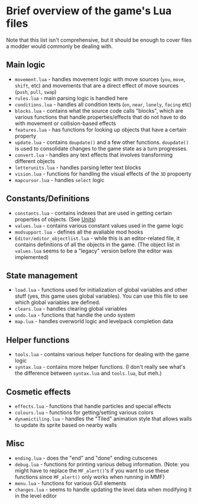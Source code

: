# Brief overview of the game's Lua files
Note that this list isn't comprehensive, but it should be enough to cover files a modder would commonly be dealing with.
## Main logic
- `movement.lua` - handles movement logic with move sources (`you`, `move`, `shift`, etc) and movements that are a direct effect of move sources (`push`, `pull`, `swap`)
- `rules.lua` - main parsing logic is handled here
- `conditions.lua` - handles all condition texts (`on`, `near`, `lonely`, `facing` etc)
- `blocks.lua` - contains what the source code calls "blocks", which are various functions that handle properties/effects that do not have to do with movement or collision-based effects
- `features.lua` - has functions for looking up objects that have a certain property
- `update.lua` - contains `doupdate()` and a few other functions. `doupdate()` is used to consolidate changes to the game state as a turn progresses.
- `convert.lua` - handles any text effects that involves transforming different objects
- `letterunits.lua` - handles parsing letter text blocks
- `vision.lua` - functions for handling the visual effects of the `3D` propoerty
- `mapcursor.lua` - handles `select` logic 

## Constants/Definitions
- `constants.lua` - contains indexes that are used in getting certain properties of objects. (See [Units](references/units.md))
- `values.lua` - contains various constant values used in the game logic
- `modsupport.lua` - defines all the avaliable mod hooks
- `Editor/editor_objectlist.lua` - while this is an editor-related file, it contains definitions of all the objects in the game. (The object list in `values.lua` seems to be a "legacy" version before the editor was implemented)

## State management
- `load.lua` - functions used for initialization of global variables and other stuff (yes, this game uses global variables). You can use this file to see which global variables are defined.
- `clears.lua` - handles clearing global variables
- `undo.lua` - functions that handle the undo system
- `map.lua` - handles overworld logic and levelpack completion data

## Helper functions
- `tools.lua` - contains various helper functions for dealing with the game logic
- `syntax.lua` - contains more helper functions. (I don't really see what's the difference between `syntax.lua` and `tools.lua`, but meh.)

## Cosmetic effects
- `effects.lua` - functions that handle particles and special effects
- `colours.lua` - functions for getting/setting various colors
- `dynamictiling.lua` - handles the "Tiled" animation style that allows walls to update its sprite based on nearby walls

## Misc
- `ending.lua` - does the "end" and "done" ending cutscenes
- `debug.lua` - functions for printing various debug information. (Note: you might have to replace the `MF_alert()`'s if you want to use these functions since `MF_alert()` only works when running in MMF)
- `menu.lua` - functions for various GUI elements
- `changes.lua` - seems to handle updating the level data when modifying it in the level editor